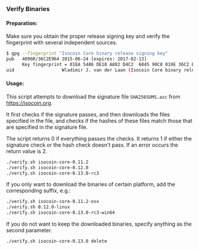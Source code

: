 ### Verify Binaries

#### Preparation:

Make sure you obtain the proper release signing key and verify the fingerprint with several independent sources.

```sh
$ gpg --fingerprint "Isocoin Core binary release signing key"
pub   4096R/36C2E964 2015-06-24 [expires: 2017-02-13]
      Key fingerprint = 01EA 5486 DE18 A882 D4C2  6845 90C8 019E 36C2 E964
uid                  Wladimir J. van der Laan (Isocoin Core binary release signing key) <laanwj@gmail.com>
```

#### Usage:

This script attempts to download the signature file `SHA256SUMS.asc` from https://isocoin.org.

It first checks if the signature passes, and then downloads the files specified in the file, and checks if the hashes of these files match those that are specified in the signature file.

The script returns 0 if everything passes the checks. It returns 1 if either the signature check or the hash check doesn't pass. If an error occurs the return value is 2.


```sh
./verify.sh isocoin-core-0.11.2
./verify.sh isocoin-core-0.12.0
./verify.sh isocoin-core-0.13.0-rc3
```

If you only want to download the binaries of certain platform, add the corresponding suffix, e.g.:

```sh
./verify.sh isocoin-core-0.11.2-osx
./verify.sh 0.12.0-linux
./verify.sh isocoin-core-0.13.0-rc3-win64
```

If you do not want to keep the downloaded binaries, specify anything as the second parameter.

```sh
./verify.sh isocoin-core-0.13.0 delete
```
